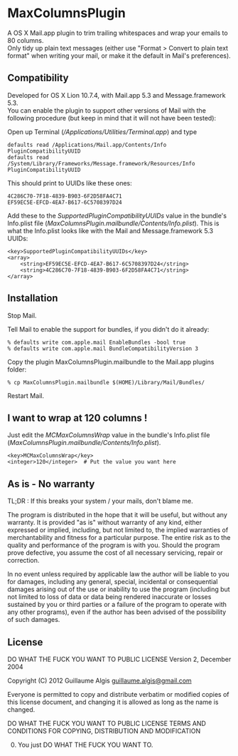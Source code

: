 # MaxColumnsPlugin

A OS X Mail.app plugin to trim trailing whitespaces and wrap your emails to 80 columns.  
Only tidy up plain text messages (either use "Format > Convert to plain text format" when writing your mail, or make it the default in Mail's preferences).

## Compatibility

Developed for OS X Lion 10.7.4, with Mail.app 5.3 and Message.framework 5.3.  
You can enable the plugin to support other versions of Mail with the following procedure (but keep in mind that it will not have been tested):

Open up Terminal (_/Applications/Utilities/Terminal.app_) and type

    defaults read /Applications/Mail.app/Contents/Info PluginCompatibilityUUID
    defaults read /System/Library/Frameworks/Message.framework/Resources/Info PluginCompatibilityUUID

This should print to UUIDs like these ones:

    4C286C70-7F18-4839-B903-6F2D58FA4C71
    EF59EC5E-EFCD-4EA7-B617-6C5708397D24

Add these to the _SupportedPluginCompatibilityUUIDs_ value in the bundle's Info.plist file (_MaxColumnsPlugin.mailbundle/Contents/Info.plist_).
This is what the Info.plist looks like with the Mail and Message.framework 5.3 UUIDs:

    <key>SupportedPluginCompatibilityUUIDs</key>
    <array>
        <string>EF59EC5E-EFCD-4EA7-B617-6C5708397D24</string>
        <string>4C286C70-7F18-4839-B903-6F2D58FA4C71</string>
    </array>

## Installation

Stop Mail.

Tell Mail to enable the support for bundles, if you didn't do it already:

    % defaults write com.apple.mail EnableBundles -bool true
    % defaults write com.apple.mail BundleCompatibilityVersion 3

Copy the plugin MaxColumnsPlugin.mailbundle to the Mail.app plugins folder:

    % cp MaxColumnsPlugin.mailbundle $(HOME)/Library/Mail/Bundles/

Restart Mail.

## I want to wrap at 120 columns !

Just edit the _MCMaxColumnsWrap_ value in the bundle's Info.plist file (_MaxColumnsPlugin.mailbundle/Contents/Info.plist_).

    <key>MCMaxColumnsWrap</key>
    <integer>120</integer>  # Put the value you want here

## As is - No warranty

TL;DR : If this breaks your system / your mails, don't blame me.

The program is distributed in the hope that it will be useful, but without any warranty. It is provided "as is" without warranty of any kind, either expressed or implied, including, but not limited to, the implied warranties of merchantability and fitness for a particular purpose. The entire risk as to the quality and performance of the program is with you. Should the program prove defective, you assume the cost of all necessary servicing, repair or correction.

In no event unless required by applicable law the author will be liable to you for damages, including any general, special, incidental or consequential damages arising out of the use or inability to use the program (including but not limited to loss of data or data being rendered inaccurate or losses sustained by you or third parties or a failure of the program to operate with any other programs), even if the author has been advised of the possibility of such damages.

## License

DO WHAT THE FUCK YOU WANT TO PUBLIC LICENSE 
Version 2, December 2004 

Copyright (C) 2012 Guillaume Algis <guillaume.algis@gmail.com> 

Everyone is permitted to copy and distribute verbatim or modified 
copies of this license document, and changing it is allowed as long 
as the name is changed. 

DO WHAT THE FUCK YOU WANT TO PUBLIC LICENSE 
TERMS AND CONDITIONS FOR COPYING, DISTRIBUTION AND MODIFICATION 

0. You just DO WHAT THE FUCK YOU WANT TO. 